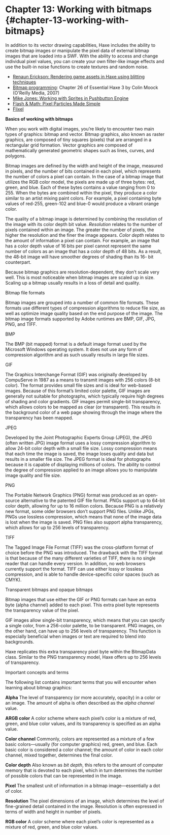 # Chapter 13: Working with bitmaps {#chapter-13-working-with-bitmaps}

In addition to its vector drawing capabilities, Haxe includes the ability to create bitmap images or manipulate the pixel data of external bitmap images that are loaded into a SWF. With the ability to access and change individual pixel values, you can create your own filter-like image effects and use the built-in noise functions to create textures and random noise.

*   [Renaun Erickson: Rendering game assets in Haxe using blitting techniques](http://www.adobe.com/devnet/flex/articles/Haxe_blitting.html)
*   [Bitmap programming](http://my.safaribooksonline.com/0596526946/bitmap_programming): Chapter 26 of Essential Haxe 3 by Colin Moock (O&#039;Reilly Media, 2007)
*   [Mike Jones: Working with Sprites in Pushbutton Engine](http://blog.flashgen.com/2011/03/22/working-with-sprites-in-pushbutton-engine/)
*   [Flash &amp; Math: Pixel Particles Made Simple](http://www.flashandmath.com/intermediate/pixtut/)
*   [Flixel](http://flixel.org/)

**Basics of working with bitmaps**

When you work with digital images, you’re likely to encounter two main types of graphics: bitmap and vector. Bitmap graphics, also known as raster graphics, are composed of tiny squares (pixels) that are arranged in a rectangular grid formation. Vector graphics are composed of mathematically generated geometric shapes such as lines, curves, and polygons.

Bitmap images are defined by the width and height of the image, measured in pixels, and the number of bits contained in each pixel, which represents the number of colors a pixel can contain. In the case of a bitmap image that utilizes the RGB color model, the pixels are made up of three bytes: red, green, and blue. Each of these bytes contains a value ranging from 0 to 255\. When the bytes are combined within the pixel, they produce a color similar to an artist mixing paint colors. For example, a pixel containing byte values of red-255, green-102 and blue-0 would produce a vibrant orange color.

The quality of a bitmap image is determined by combining the resolution of the image with its color depth bit value. _Resolution_ relates to the number of pixels contained within an image. The greater the number of pixels, the higher the resolution and the finer the image appears. _Color depth_ relates to the amount of information a pixel can contain. For example, an image that has a color depth value of 16 bits per pixel cannot represent the same number of colors as an image that has a color depth of 48 bits. As a result, the 48-bit image will have smoother degrees of shading than its 16- bit counterpart.

Because bitmap graphics are resolution-dependent, they don’t scale very well. This is most noticeable when bitmap images are scaled up in size. Scaling up a bitmap usually results in a loss of detail and quality.

Bitmap file formats

Bitmap images are grouped into a number of common file formats. These formats use different types of compression algorithms to reduce file size, as well as optimize image quality based on the end purpose of the image. The bitmap image formats supported by Adobe runtimes are BMP, GIF, JPG, PNG, and TIFF.

BMP

The BMP (bit mapped) format is a default image format used by the Microsoft Windows operating system. It does not use any form of compression algorithm and as such usually results in large file sizes.

GIF

The Graphics Interchange Format (GIF) was originally developed by CompuServe in 1987 as a means to transmit images with 256 colors (8-bit color). The format provides small file sizes and is ideal for web-based images. Because of this format’s limited color palette, GIF images are generally not suitable for photographs, which typically require high degrees of shading and color gradients. GIF images permit single-bit transparency, which allows colors to be mapped as clear (or transparent). This results in the background color of a web page showing through the image where the transparency has been mapped.

JPEG

Developed by the Joint Photographic Experts Group (JPEG), the JPEG (often written JPG) image format uses a lossy compression algorithm to allow 24-bit color depth with a small file size. Lossy compression means that each time the image is saved, the image loses quality and data but results in a smaller file size. The JPEG format is ideal for photographs because it is capable of displaying millions of colors. The ability to control the degree of compression applied to an image allows you to manipulate image quality and file size.

PNG

The Portable Network Graphics (PNG) format was produced as an open-source alternative to the patented GIF file format. PNGs support up to 64-bit color depth, allowing for up to 16 million colors. Because PNG is a relatively new format, some older browsers don’t support PNG files. Unlike JPGs, PNGs use lossless compression, which means that none of the image data is lost when the image is saved. PNG files also support alpha transparency, which allows for up to 256 levels of transparency.

TIFF

The Tagged Image File Format (TIFF) was the cross-platform format of choice before the PNG was introduced. The drawback with the TIFF format is that because of the many different varieties of TIFF, there is no single reader that can handle every version. In addition, no web browsers currently support the format. TIFF can use either lossy or lossless compression, and is able to handle device-specific color spaces (such as CMYK).

Transparent bitmaps and opaque bitmaps

Bitmap images that use either the GIF or PNG formats can have an extra byte (alpha channel) added to each pixel. This extra pixel byte represents the transparency value of the pixel.

GIF images allow single-bit transparency, which means that you can specify a single color, from a 256-color palette, to be transparent. PNG images, on the other hand, can have up to 256 levels of transparency. This function is especially beneficial when images or text are required to blend into backgrounds.

Haxe replicates this extra transparency pixel byte within the BitmapData class. Similar to the PNG transparency model, Haxe offers up to 256 levels of transparency.

Important concepts and terms

The following list contains important terms that you will encounter when learning about bitmap graphics:

**Alpha** The level of transparency (or more accurately, opacity) in a color or an image. The amount of alpha is often described as the _alpha channel_ value.

**ARGB color** A color scheme where each pixel’s color is a mixture of red, green, and blue color values, and its transparency is specified as an alpha value.

**Color channel** Commonly, colors are represented as a mixture of a few basic colors—usually (for computer graphics) red, green, and blue. Each basic color is considered a color channel; the amount of color in each color channel, mixed together, determines the final color.

**Color depth** Also known as _bit depth_, this refers to the amount of computer memory that is devoted to each pixel, which in turn determines the number of possible colors that can be represented in the image.

**Pixel** The smallest unit of information in a bitmap image—essentially a dot of color.

**Resolution** The pixel dimensions of an image, which determines the level of fine-grained detail contained in the image. Resolution is often expressed in terms of width and height in number of pixels.

**RGB color** A color scheme where each pixel’s color is represented as a mixture of red, green, and blue color values.